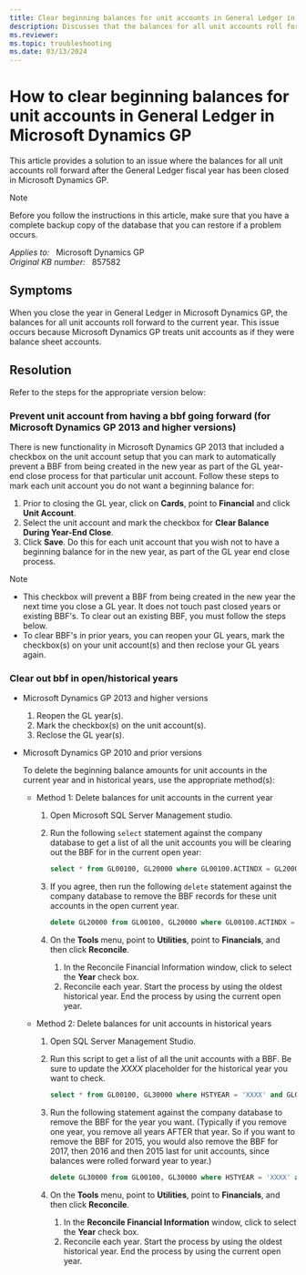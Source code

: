 ```yaml
---
title: Clear beginning balances for unit accounts in General Ledger in Microsoft Dynamics GP
description: Discusses that the balances for all unit accounts roll forward after the General Ledger fiscal year has been closed in Microsoft Dynamics GP. Describes how to delete the beginning balances for the unit accounts.
ms.reviewer:
ms.topic: troubleshooting
ms.date: 03/13/2024
---
```

# How to clear beginning balances for unit accounts in General Ledger in Microsoft Dynamics GP

This article provides a solution to an issue where the balances for all unit accounts roll forward after the General Ledger fiscal year has been closed in Microsoft Dynamics GP.

> [!NOTE]
> Before you follow the instructions in this article, make sure that you have a complete backup copy of the database that you can restore if a problem occurs.

_Applies to:_ &nbsp; Microsoft Dynamics GP  
_Original KB number:_ &nbsp; 857582

## Symptoms

When you close the year in General Ledger in Microsoft Dynamics GP, the balances for all unit accounts roll forward to the current year. This issue occurs because Microsoft Dynamics GP treats unit accounts as if they were balance sheet accounts.

## Resolution

Refer to the steps for the appropriate version below:

### Prevent unit account from having a bbf going forward (for Microsoft Dynamics GP 2013 and higher versions)

There is new functionality in Microsoft Dynamics GP 2013 that included a checkbox on the unit account setup that you can mark to automatically prevent a BBF from being created in the new year as part of the GL year-end close process for that particular unit account. Follow these steps to mark each unit account you do not want a beginning balance for:

1. Prior to closing the GL year, click on **Cards**, point to **Financial** and click **Unit Account**.
2. Select the unit account and mark the checkbox for **Clear Balance During Year-End Close**.
3. Click **Save**. Do this for each unit account that you wish not to have a beginning balance for in the new year, as part of the GL year end close process.

> [!NOTE]
>
> - This checkbox will prevent a BBF from being created in the new year the next time you close a GL year. It does not touch past closed years or existing BBF's. To clear out an existing BBF, you must follow the steps below.
> - To clear BBF's in prior years, you can reopen your GL years, mark the checkbox(s) on your unit account(s) and then reclose your GL years again.

### Clear out bbf in open/historical years

- Microsoft Dynamics GP 2013 and higher versions

    1. Reopen the GL year(s).
    2. Mark the checkbox(s) on the unit account(s).
    3. Reclose the GL year(s).

- Microsoft Dynamics GP 2010 and prior versions

    To delete the beginning balance amounts for unit accounts in the current year and in historical years, use the appropriate method(s):

  - Method 1: Delete balances for unit accounts in the current year

    1. Open Microsoft SQL Server Management studio.  
    2. Run the following `select` statement against the company database to get a list of all the unit accounts you will be clearing out the BBF for in the current open year:

        ```sql
        select * from GL00100, GL20000 where GL00100.ACTINDX = GL20000.ACTINDX and GL00100.ACCTTYPE = 2 and GL20000.SOURCDOC = 'BBF'
        ```

    3. If you agree, then run the following `delete` statement against the company database to remove the BBF records for these unit accounts in the open current year.

        ```sql
        delete GL20000 from GL00100, GL20000 where GL00100.ACTINDX = GL20000.ACTINDX and GL00100.ACCTTYPE = 2 and GL20000.SOURCDOC = 'BBF'
        ```

    4. On the **Tools** menu, point to **Utilities**, point to **Financials**, and then click **Reconcile**.

        1. In the Reconcile Financial Information window, click to select the **Year** check box.
        2. Reconcile each year.  Start the process by using the oldest historical year. End the process by using the current open year.

  - Method 2: Delete balances for unit accounts in historical years

    1. Open SQL Server Management Studio.
    2. Run this script to get a list of all the unit accounts with a BBF. Be sure to update the *XXXX* placeholder for the historical year you want to check.  

        ```sql
        select * from GL00100, GL30000 where HSTYEAR = 'XXXX' and GL00100.ACTINDX = GL30000.ACTINDX and GL00100.ACCTTYPE = 2 and GL30000.SOURCDOC = 'BBF'
        ```

    3. Run the following statement against the company database to remove the BBF for the year you want. (Typically if you remove one year, you remove all years AFTER that year. So if you want to remove the BBF for 2015, you would also remove the BBF for 2017, then 2016 and then 2015 last for unit accounts, since balances were rolled forward year to year.)  

        ```sql
        delete GL30000 from GL00100, GL30000 where HSTYEAR = 'XXXX' and GL00100.ACTINDX = GL30000.ACTINDX and GL00100.ACCTTYPE = 2 and GL30000.SOURCDOC = 'BBF'
        ```

    4. On the **Tools** menu, point to **Utilities**, point to **Financials**, and then click **Reconcile**.
        1. In the **Reconcile Financial Information** window, click to select the **Year** check box.
        2. Reconcile each year. Start the process by using the oldest historical year. End the process by using the current open year.
